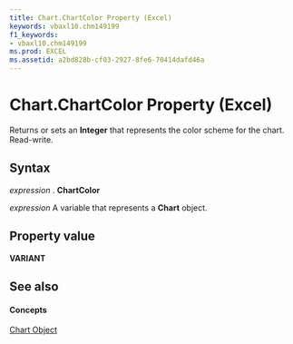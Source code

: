 ```yaml
---
title: Chart.ChartColor Property (Excel)
keywords: vbaxl10.chm149199
f1_keywords:
- vbaxl10.chm149199
ms.prod: EXCEL
ms.assetid: a2bd828b-cf03-2927-8fe6-70414dafd46a
---
```



# Chart.ChartColor Property (Excel)

Returns or sets an  **Integer** that represents the color scheme for the chart. Read-write.


## Syntax

 _expression_ . **ChartColor**

 _expression_ A variable that represents a **Chart** object.


## Property value

 **VARIANT**


## See also


#### Concepts


[Chart Object](chart-object-excel.md)

